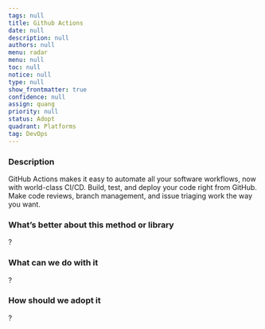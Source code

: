```yaml
---
tags: null
title: Github Actions
date: null
description: null
authors: null
menu: radar
menu: null
toc: null
notice: null
type: null
show_frontmatter: true
confidence: null
assign: quang
priority: null
status: Adopt
quadrant: Platforms
tag: DevOps
---
```


<!-- table_of_contents 87cfccd9-6608-4a4d-9239-323caeeb2953 -->

### Description

GitHub Actions makes it easy to automate all your software workflows, now with world-class CI/CD. Build, test, and deploy your code right from GitHub. Make code reviews, branch management, and issue triaging work the way you want.

### What’s better about this method or library

?

### What can we do with it

?

### How should we adopt it

?

<!-- child_database bb16f94c-6493-4dad-8e58-75e3f1d1462d -->
